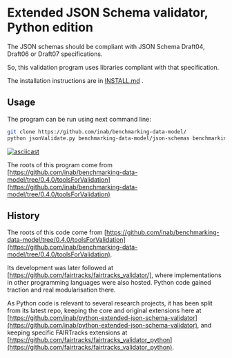 # Extended JSON Schema validator, Python edition

The JSON schemas should be compliant with JSON Schema Draft04, Draft06 or Draft07 specifications.

So, this validation program uses libraries compliant with that specification.

The installation instructions are in [INSTALL.md](INSTALL.md) .

## Usage

The program can be run using next command line:

```bash
git clone https://github.com/inab/benchmarking-data-model/
python jsonValidate.py benchmarking-data-model/json-schemas benchmarking-data-model/prototype-data/prototype-data/1.0.x/CAMEO
```
[![asciicast](https://asciinema.org/a/279252.svg)](https://asciinema.org/a/279252)

The roots of this program come from [https://github.com/inab/benchmarking-data-model/tree/0.4.0/toolsForValidation](https://github.com/inab/benchmarking-data-model/tree/0.4.0/toolsForValidation)

## History

The roots of this code come from [https://github.com/inab/benchmarking-data-model/tree/0.4.0/toolsForValidation](https://github.com/inab/benchmarking-data-model/tree/0.4.0/toolsForValidation).

Its development was later followed at [https://github.com/fairtracks/fairtracks_validator/], where implementations in other programming languages were also hosted. Python code gained traction and real modularisation there.

As Python code is relevant to several research projects, it has been split from its latest repo, keeping the core and original extensions here at [https://github.com/inab/python-extended-json-schema-validator](https://github.com/inab/python-extended-json-schema-validator), and keeping specific FAIRTracks extensions at [https://github.com/fairtracks/fairtracks_validator_python](https://github.com/fairtracks/fairtracks_validator_python).


